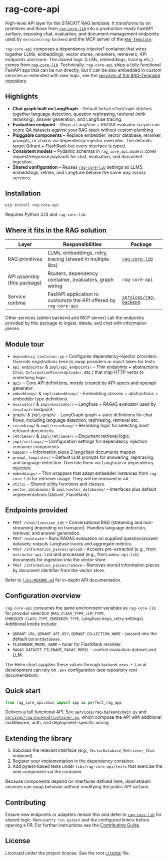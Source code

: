 # rag-core-api

High-level API layer for the STACKIT RAG template. It transforms its on primitives and those from [`rag-core-lib`](../rag-core-lib/) into a production-ready FastAPI surface, exposing chat, evaluation, and document-management endpoints used by `services/rag-backend` and the MCP server of the [`RAG-Template`](https://github.com/stackitcloud/rag-template).

`rag-core-api` composes a dependency-injector1 container that wires together LLMs, embeddings, vector stores, rerankers, retrievers, API endpoints and more. The shared logic (LLMs, embeddings, tracing etc.) comes from [`rag-core-lib`](../rag-core-lib/). Technically, `rag-core-api` ships a fully functional FastAPI app that can be run directly, but it can be also embedded in custom services or extended with new logic, see the [services of the RAG-Template repository](https://github.com/stackitcloud/rag-template/tree/main/services).

## Highlights

- **Chat graph built on LangGraph** – Default `DefaultChatGraph` stitches together language detection, question rephrasing, retrieval (with reranking), answer generation, and Langfuse tracing.
- **Evaluation endpoint** – Ships a Langfuse + RAGAS evaluator so you can score QA datasets against your RAG stack without custom plumbing.
- **Pluggable components** – Replace embedder, vector database, reranker, prompts, or chains via dependency-injector overrides. The defaults target Qdrant + FlashRank but every interface is typed.
- **Consistent models** – Pydantic schemas in `rag_core_api.models` cover request/response payloads for chat, evaluation, and document ingestion.
- **Shared configuration** – Reuses [`rag-core-lib`](../rag-core-lib/) settings so LLMS, embeddings, retries, and Langfuse behave the same way across services.

## Installation

```bash
pip install rag-core-api
```

Requires Python 3.13 and `rag-core-lib`.

## Where it fits in the RAG solution

| Layer | Responsibilities | Package |
| --- | --- | --- |
| RAG primitives | LLMs, embeddings, retry, tracing (shared in multiple libs) | [`rag-core-lib`](../rag-core-lib/) |
| API assembly (this package) | Routers, dependency container, evaluators, graph wiring | `rag-core-api` |
| Service runtime | FastAPI application to customize the API offered by `rag-core-api` | [`services/rag-backend`](https://github.com/stackitcloud/rag-template/tree/main/services/rag-backend) |

Other services (admin backend and MCP server) call the endpoints provided by this package to ingest, delete, and chat with information pieces.

## Module tour

- `dependency_container.py` – Configures dependency-injector providers. Override registrations here to swap providers or inject fakes for tests.
- `api_endpoints/` & `impl/api_endpoints/` – Thin endpoints + abstractions (`Chat`, `InformationPiecesUploader`, etc.) that map HTTP verbs to underlying logic.
- `api/` – Core API definitions, mostly created by API-specs and openapi generator.
- `embeddings/` & `impl/embeddings/` – Embedding classes + abstractions + embedder type definitions.
- `evaluator/` & `impl/evaluator/` – Langfuse + RAGAS evaluator used by `/evaluate` endpoint.
- `graph/` & `impl/graph/` – LangGraph graph + state definitions for chat flows, including language detection, rephrasing, retrieval etc.
- `reranking/` & `impl/reranking/` – Reranking logic for selecting most relevant documents.
- `retriever/` & `impl/retriever/` – Document retrieval logic.
- `impl/settings/` – Configuration settings for dependency injection container components.
- `mapper/` – Information piece 2 langchain documents mapper.
- `prompt_templates/` – Default LLM prompts for answering, rephrasing, and language detection. Override them via Langfuse or dependency injection.
- `embeddings/` – Thin wrappers that adapt embedder instances from `rag-core-lib` for retriever usage. They will be removed in v4.
- `utils/` – Shared utility functions and classes.
- `vector_databases/` & `impl/vector_databases/` – Interfaces plus default implementations (Qdrant, FlashRank).

## Endpoints provided

- `POST /chat/{session_id}` – Conversational RAG (streaming and non-streaming depending on transport). Handles language detection, retrieval, and answer generation.
- `POST /evaluate` – Runs RAGAS evaluation on supplied question/answer datasets; outputs Langfuse traces and aggregate metrics.
- `POST /information_pieces/upload` – Accepts pre-extracted (e.g., from `extractor-api-lib`) and processed (e.g., from `admin-api-lib`) documents for ingestion into the vector store.
- `POST /information_pieces/remove` – Removes stored information pieces by document identifier from the vector store.

Refer to [`libs/README.md`](../README.md#1-rag-core-api) for in-depth API documentation.

## Configuration overview

`rag-core-api` consumes the same environment variables as `rag-core-lib` for provider selection (`RAG_CLASS_TYPE_LLM_TYPE`, `EMBEDDER_CLASS_TYPE_EMBEDDER_TYPE`, Langfuse keys, retry settings). Additional knobs include:

- `QDRANT_URL`, `QDRANT_API_KEY`, `QDRANT_COLLECTION_NAME` – passed into the default `QdrantDatabase`.
- `FLASHRANK_MODEL_NAME` – tuner for FlashRank reranker.
- `RAGAS_DATASET_FILENAME`, `RAGAS_MODEL` – control evaluation dataset and LLM.

The Helm chart supplies these values through `backend.envs.*`. Local development can rely on `.env` configuration (see repository root documentation).

## Quick start

```python
from rag_core_api.main import app as perfect_rag_app
```

Delivers a full functional API. See [`services/rag-backend/main.py`](https://github.com/stackitcloud/rag-template/blob/main/services/rag-backend/main.py) and [`services/rag-backend/container.py`](https://github.com/stackitcloud/rag-template/blob/main/services/rag-backend/container.py), which compose the API with additional middleware, auth, and deployment-specific wiring.

## Extending the library

1. Subclass the relevant interface (e.g., `VectorDatabase`, `Retriever`, `Chat` endpoint).
2. Register your implementation in the dependency container.
3. Add pytest-based tests under `libs/rag-core-api/tests` that exercise the new component via the container.

Because components depend on interfaces defined here, downstream services can swap behavior without modifying the public API surface.

## Contributing

Ensure new endpoints or adapters remain thin and defer to [`rag-core-lib`](../rag-core-lib/) for shared logic. Run `poetry run pytest` and the configured linters before opening a PR. For further instructions see the [Contributing Guide](https://github.com/stackitcloud/rag-template/blob/main/CONTRIBUTING.md).

## License

Licensed under the project license. See the root [`LICENSE`](https://github.com/stackitcloud/rag-template/blob/main/LICENSE) file.
